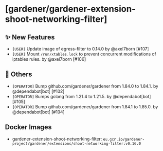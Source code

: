 # [gardener/gardener-extension-shoot-networking-filter]

## ✨ New Features

- `[USER]` Update image of egress-filter to 0.14.0 by @axel7born [#107]
- `[USER]` Mount `/run/xtables.lock` to prevent concurrent modifications of iptables rules. by @axel7born [#106]
## 🏃 Others

- `[OPERATOR]` Bump github.com/gardener/gardener from 1.84.0 to 1.84.1. by @dependabot[bot] [#102]
- `[OPERATOR]` Bumps golang from 1.21.4 to 1.21.5. by @dependabot[bot] [#105]
- `[OPERATOR]` Bump github.com/gardener/gardener from 1.84.1 to 1.85.0. by @dependabot[bot] [#104]

## Docker Images
- gardener-extension-shoot-networking-filter: `eu.gcr.io/gardener-project/gardener/extensions/shoot-networking-filter:v0.16.0`
